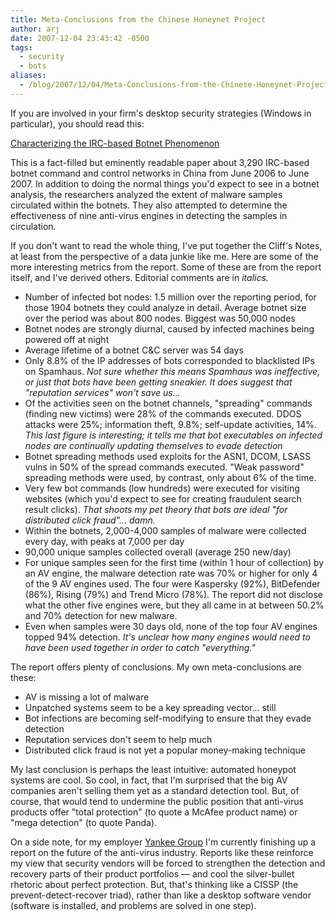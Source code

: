 ```yaml
---
title: Meta-Conclusions from the Chinese Honeynet Project
author: arj
date: 2007-12-04 23:43:42 -0500
tags: 
  - security
  - bots
aliases:
  - /blog/2007/12/04/Meta-Conclusions-from-the-Chinese-Honeynet-Project/
---
```

If you are involved in your firm's desktop security strategies (Windows in particular), you should read this:

[Characterizing the IRC-based Botnet Phenomenon](http://honeyblog.org/junkyard/reports/botnet-china-TR.pdf)

This is a fact-filled but eminently readable paper about 3,290 IRC-based botnet command and control networks in China from June 2006 to June 2007. In addition to doing the normal things you'd expect to see in a botnet analysis, the researchers analyzed the extent of malware samples circulated within the botnets. They also attempted to determine the effectiveness of nine anti-virus engines in detecting the samples in circulation.

If you don't want to read the whole thing, I've put together the Cliff's Notes, at least from the perspective of a data junkie like me. Here are some of the more interesting metrics from the report. Some of these are from the report itself, and I've derived others. Editorial comments are in _italics._

<!--more-->

* Number of infected bot nodes: 1.5 million over the reporting period, for those 1904 botnets they could analyze in detail. Average botnet size over the period was about 800 nodes. Biggest was 50,000 nodes
* Botnet nodes are strongly diurnal, caused by infected machines being powered off at night
* Average lifetime of a botnet C&C server was 54 days
* Only 8.8% of the IP addresses of bots corresponded to blacklisted IPs on Spamhaus. _Not sure whether this means Spamhaus was ineffective, or just that bots have been getting sneakier. It does suggest that "reputation services" won't save us..._
* Of the activities seen on the botnet channels, "spreading" commands (finding new victims) were 28% of the commands executed. DDOS attacks were 25%; information theft, 9.8%; self-update activities, 14%. _This last figure is interesting; it tells me that bot executables on infected nodes are continually updating themselves to evade detection_
* Botnet spreading methods used exploits for the ASN1, DCOM, LSASS vulns in 50% of the spread commands executed. "Weak password" spreading methods were used, by contrast, only about 6% of the time.
* Very few bot commands (low hundreds) were executed for visiting websites (which you'd expect to see for creating fraudulent search result clicks). _That shoots my pet theory that bots are ideal "for distributed click fraud"... damn._
* Within the botnets, 2,000-4,000 samples of malware were collected every day, with peaks at 7,000 per day
* 90,000 unique samples collected overall (average 250 new/day)
* For unique samples seen for the first time (within 1 hour of collection) by an AV engine, the malware detection rate was 70% or higher for only 4 of the 9 AV engines used. The four were Kaspersky (92%), BitDefender (86%), Rising (79%) and Trend Micro (78%). The report did not disclose what the other five engines were, but they all came in at between 50.2% and 70% detection for new malware. 
* Even when samples were 30 days old, none of the top four AV engines topped 94% detection. _It's unclear how many engines would need to have been used together in order to catch "everything."_

The report offers plenty of conclusions. My own meta-conclusions are these:

* AV is missing a lot of malware
* Unpatched systems seem to be a key spreading vector... still
* Bot infections are becoming self-modifying to ensure that they evade detection
* Reputation services don't seem to help much
* Distributed click fraud is not yet a popular money-making technique

My last conclusion is perhaps the least intuitive: automated honeypot systems are cool. So cool, in fact, that I'm surprised that the big AV companies aren't selling them yet as a standard detection tool. But, of course, that would tend to undermine the public position that anti-virus products offer "total protection" (to quote a McAfee product name) or "mega detection" (to quote Panda).

On a side note, for my employer [Yankee Group](http://www.yankeegroup.com) I'm currently finishing up a report on the future of the anti-virus industry. Reports like these reinforce my view that security vendors will be forced to strengthen the detection and recovery parts of their product portfolios — and cool the silver-bullet rhetoric about perfect protection. But, that's thinking like a CISSP (the prevent-detect-recover triad), rather than like a desktop software vendor (software is installed, and problems are solved in one step).
